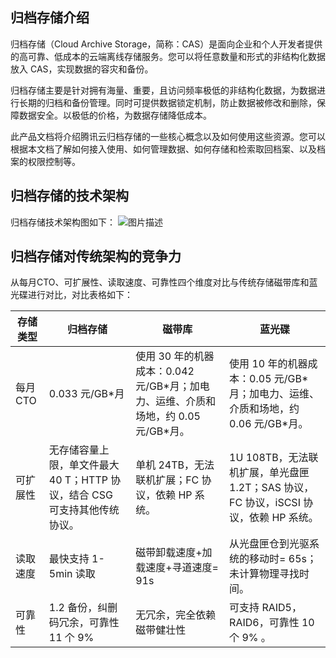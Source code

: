 ## 归档存储介绍

归档存储（Cloud Archive Storage，简称：CAS）是面向企业和个人开发者提供的高可靠、低成本的云端离线存储服务。您可以将任意数量和形式的非结构化数据放入 CAS，实现数据的容灾和备份。

归档存储主要是针对拥有海量、重要，且访问频率极低的非结构化数据，为数据进行长期的归档和备份管理。同时可提供数据锁定机制，防止数据被修改和删除，保障数据安全。以极低的价格，为数据存储降低成本。

此产品文档将介绍腾讯云归档存储的一些核心概念以及如何使用这些资源。您可以根据本文档了解如何接入使用、如何管理数据、如何存储和检索取回档案、以及档案的权限控制等。

## 归档存储的技术架构
归档存储技术架构图如下：
![图片描述](https://mc.qcloudimg.com/static/img/ad9a01a68c15a47518e213a0ae382f9d/1491796690.jpg)


## 归档存储对传统架构的竞争力 

从每月CTO、可扩展性、读取速度、可靠性四个维度对比与传统存储磁带库和蓝光碟进行对比，对比表格如下：

|存储类型	|归档存储	|    磁带库   |	  蓝光碟 |
|-----------|-------------------|---------------|------------------|
|每月CTO|	0.033 元/GB*月	|  使用 30 年的机器成本：0.042 元/GB\*月；加电力、运维、介质和场地，约 0.05 元/GB\*月。|	使用 10 年的机器成本：0.05 元/GB\*月；加电力、运维、介质和场地，约 0.06 元/GB\*月。|
|可扩展性|无存储容量上限，单文件最大 40 T；HTTP 协议，结合 CSG 可支持其他传统协议。|	单机 24TB，无法联机扩展；FC 协议，依赖 HP 系统。|	1U 108TB，无法联机扩展，单光盘匣 1.2T；SAS 协议，FC 协议，iSCSI 协议，依赖 HP 系统。|
|读取速度|	最快支持 1-5min 读取|	磁带卸载速度+加载速度+寻道速度= 91s |从光盘匣仓到光驱系统的移动时= 65s；未计算物理寻找时间。|
|可靠性|	1.2 备份，纠删码冗余，可靠性 11 个 9% |	无冗余，完全依赖磁带健壮性|可支持 RAID5，RAID6，可靠性 10 个 9% 。|




